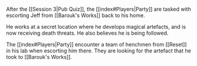 After the [[Session 3|Pub Quiz]], the [[index#Players|Party]] are tasked with escorting Jeff from [[Barouk's Works]] back to his home.

He works at a secret location where he develops magical artefacts, and is now receiving death threats. He also believes he is being followed.

The [[index#Players|Party]] encounter a team of henchmen from [[Reset]] in his lab when escorting him there. They are looking for the artefact that he took to [[Barouk's Works]].